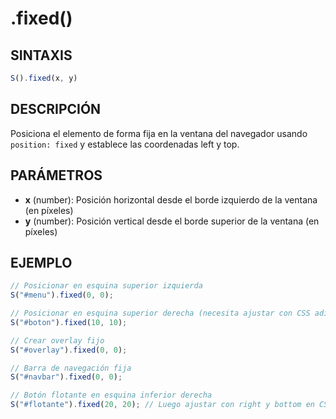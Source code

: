 # .fixed()

## SINTAXIS
```javascript
S().fixed(x, y)
```

## DESCRIPCIÓN
Posiciona el elemento de forma fija en la ventana del navegador usando `position: fixed` y establece las coordenadas left y top.

## PARÁMETROS
- **x** (number): Posición horizontal desde el borde izquierdo de la ventana (en píxeles)
- **y** (number): Posición vertical desde el borde superior de la ventana (en píxeles)

## EJEMPLO
```javascript
// Posicionar en esquina superior izquierda
S("#menu").fixed(0, 0);

// Posicionar en esquina superior derecha (necesita ajustar con CSS adicional)
S("#boton").fixed(10, 10);

// Crear overlay fijo
S("#overlay").fixed(0, 0);

// Barra de navegación fija
S("#navbar").fixed(0, 0);

// Botón flotante en esquina inferior derecha
S("#flotante").fixed(20, 20); // Luego ajustar con right y bottom en CSS
```